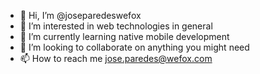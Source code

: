 - 👋 Hi, I’m @joseparedeswefox
- 👀 I’m interested in web technologies in general
- 🌱 I’m currently learning native mobile development
- 💞️ I’m looking to collaborate on anything you might need
- 📫 How to reach me jose.paredes@wefox.com

<!---
joseparedeswefox/joseparedeswefox is a ✨ special ✨ repository because its `README.md` (this file) appears on your GitHub profile.
You can click the Preview link to take a look at your changes.
--->
